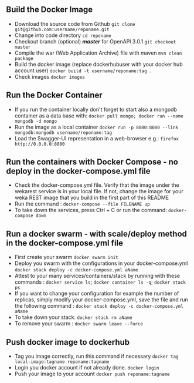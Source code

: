 ## Build the Docker Image

* Download the source code from Github
`git clone git@github.com:username/reponame.git`
* Change into code directory
`cd reponame`
* Checkout branch (optional)
  ***master*** for OpenAPI 3.0.1
  `git checkout master`
* Compile the war (Web Application Archive) file with maven
  `mvn clean package`
* Build the docker image (replace dockerhubuser with your docker hub account user)
  `docker build -t username/reponame:tag .`
* Check images
  `docker images`

## Run the Docker Container

* If you run the container locally don't forget to start also a mongodb container as a data base with:
`docker pull mongo; docker run --name mongodb -d mongo`
* Run the image as a local container 
`docker run -p 8080:8080 --link mongodb:mongodb username/reponame:tag`
* Load the Swagger-UI representation in a web-browser
e.g.: `firefox http://0.0.0.0:8080`


## Run the containers with Docker Compose - no deploy in the docker-compose.yml file

* Check the docker-compose.yml file. Verify that the image under the wekarest service is in your local file. If not, change the image for your weka REST image that you build in the first part of this README
* Run the command :
`docker-compose --file FILENAME up`
* To take down the services, press Ctrl + C or run the command: 
`docker-compose down`

## Run a docker swarm - with scale/deploy method in the docker-compose.yml file

* First create your swarm
`docker swarm init`
* Deploy you swarm with the configurations in your docker-compose.yml
`docker stack deploy -c docker-compose.yml aName`
* Attest to your many services/containers/stack by running with these commands :
`docker service ls`;
`docker container ls -q`;
`docker stack ps`
* If you want to change your configuration for example the number of replicas, simply modify your docker-compose.yml, save the file and run the following command :
`docker stack deploy -c docker-compose.yml aName`
* To take down your stack:
`docker stack rm aName`
* To remove your swarm :
`docker swarm leave --force`


## Push docker image to dockerhub

* Tag you image correctly, run this command if necessary
`docker tag local-image:tagname reponame:tagname`
* Login you docker account if not already done.
`docker login`
* Push your image to your account
`docker push reponame:tagname`

